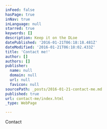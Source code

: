```yaml
---
inFeed: false
hasPage: true
inNav: true
inLanguage: null
starred: true
keywords: []
description: Keep it on the DLoe
datePublished: '2016-01-21T06:18:18.481Z'
dateModified: '2016-01-21T06:18:02.433Z'
title: 'Contact me!'
author: []
authors: []
publisher:
  name: null
  domain: null
  url: null
  favicon: null
sourcePath: _posts/2016-01-21-contact-me.md
published: true
url: contact-me/index.html
_type: WebPage

---
```

Contact